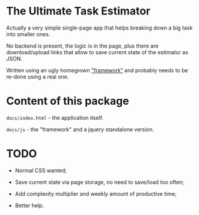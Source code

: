 # The Ultimate Task Estimator

Actually a very simple single-page app that helps breaking down a big task
into smaller ones.

No backend is present, the logic is in the page, plus there are
download/upload links that allow to save current state of the estimator
as JSON.

Written using an ugly homegrown 
["framework"](https://github.com/dallaylaen/sandbox-jRna)
and probably needs to be re-done using a real one.

# Content of this package

`docs/index.html` - the application itself.

`docs/js` - the "framework" and a jquery standalone version.

# TODO

* Normal CSS wanted;

* Save current state via page storage, no need to save/load too often;

* Add complexity multiplier and weekly amount of productive time;

* Better help.
